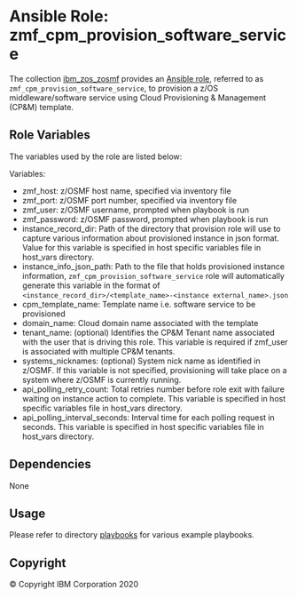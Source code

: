 # Ansible Role: zmf_cpm_provision_software_service

The collection [ibm_zos_zosmf](../../README.md) provides an [Ansible role](https://docs.ansible.com/ansible/latest/user_guide/playbooks_reuse_roles.html), referred to as `zmf_cpm_provision_software_service`, to provision a z/OS middleware/software service using Cloud Provisioning & Management (CP&M) template.

## Role Variables

The variables used by the role are listed below:

Variables:
- zmf_host: z/OSMF host name, specified via inventory file
- zmf_port: z/OSMF port number, specified via inventory file
- zmf_user: z/OSMF username, prompted when playbook is run
- zmf_password: z/OSMF password, prompted when playbook is run
- instance_record_dir: Path of the directory that provision role will use to capture various information about provisioned instance in json format. Value for this variable is specified in host specific variables file in host_vars directory.
- instance_info_json_path: Path to the file that holds provisioned instance information, `zmf_cpm_provision_software_service` role will automatically generate this variable in the format of `<instance_record_dir>/<template_name>-<instance external_name>.json`
- cpm_template_name: Template name i.e. software service to be provisioned
- domain_name: Cloud domain name associated with the template
- tenant_name: (optional) Identifies the CP&M Tenant name associated with the user that is driving this role. This variable is required if zmf_user is associated with multiple CP&M tenants.
- systems_nicknames: (optional) System nick name as identified in z/OSMF. If this variable is not specified, provisioning will take place on a system where z/OSMF is currently running.
- api_polling_retry_count: Total retries number before role exit with failure waiting on instance action to complete. This variable is specified in host specific variables file in host_vars directory.
- api_polling_interval_seconds: Interval time for each polling request in seconds. This variable is specified in host specific variables file in host_vars directory.

## Dependencies

None

## Usage

Please refer to directory [playbooks](../../playbooks/README.md) for various example playbooks.


## Copyright

© Copyright IBM Corporation 2020
